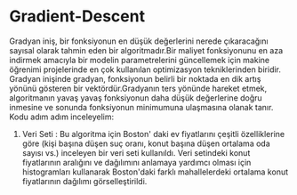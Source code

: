 # Gradient-Descent
Gradyan iniş, bir fonksiyonun en düşük değerlerini nerede çıkaracağını sayısal olarak tahmin eden bir algoritmadır.Bir maliyet fonksiyonunu en aza indirmek amacıyla bir modelin parametrelerini güncellemek için makine öğrenimi projelerinde en çok kullanılan optimizasyon tekniklerinden biridir.
Gradyan inişinde gradyan, fonksiyonun belirli bir noktada en dik artış yönünü gösteren bir vektördür.Gradyanın ters yönünde hareket etmek, algoritmanın yavaş yavaş fonksiyonun daha düşük değerlerine doğru inmesine ve sonunda fonksiyonun minimumuna ulaşmasına olanak tanır.
Kodu adım adım inceleyelim: 
1) Veri Seti :
   Bu algoritma için Boston' daki ev fiyatlarını çeşitli özelliklerine göre (kişi başına düşen suç oranı, konut başına düşen ortalama oda sayısı vs.) inceleyen bir veri seti kullanıldı.
   Veri setindeki konut fiyatlarının aralığını ve dağılımını anlamaya yardımcı olması için histogramları kullanarak Boston'daki farklı mahallelerdeki ortalama konut fiyatlarının dağılımı görselleştirildi.
   
